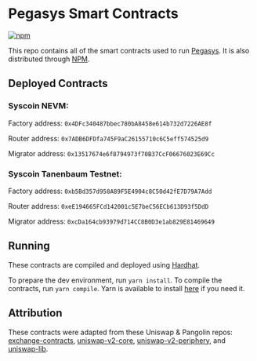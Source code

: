 # Pegasys Smart Contracts
[![npm](https://img.shields.io/npm/v/@pollum-io/pegasys-protocol)](https://unpkg.com/@pollum-io/pegasys-protocol@latest/)

This repo contains all of the smart contracts used to run [Pegasys](pegasys.finance). It is also distributed through [NPM](https://www.npmjs.com/package/@pollum-io/pegasys-protocol).

## Deployed Contracts

### Syscoin NEVM:
Factory address: `0x4DFc340487bbec780bA8458e614b732d7226AE8f`

Router address: `0x7ADB6DFDfa745F9aC26155710c6C5eff574525d9`

Migrator address: `0x13517674e6f8794973f70B37CcF06676023E69Cc`

### Syscoin Tanenbaum Testnet:
Factory address: `0xb5Bd357d958A89F5E4904c8C50d42fE7D79A7Add`

Router address: `0xeE194665FCd142001c5E7beC56ECb613D93f5DdD`

Migrator address: `0xcDa164cb93979d714CC8B0D3e1ab829E81469649`
## Running
These contracts are compiled and deployed using [Hardhat](https://hardhat.org/).

To prepare the dev environment, run `yarn install`. To compile the contracts, run `yarn compile`. Yarn is available to install [here](https://classic.yarnpkg.com/en/docs/install/#debian-stable) if you need it.

## Attribution
These contracts were adapted from these Uniswap & Pangolin repos: [exchange-contracts](https://github.com/pangolindex/exchange-contracts), [uniswap-v2-core](https://github.com/Uniswap/uniswap-v2-core), [uniswap-v2-periphery](https://github.com/Uniswap/uniswap-v2-core), and [uniswap-lib](https://github.com/Uniswap/uniswap-lib).
